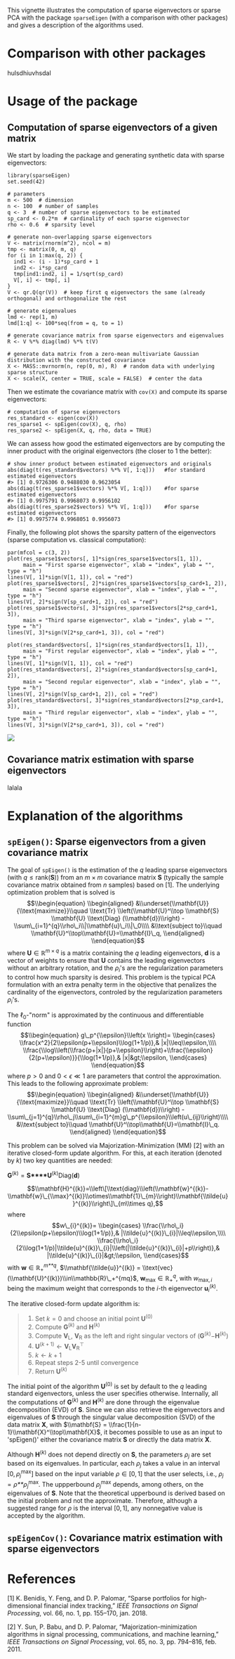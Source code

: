 This vignette illustrates the computation of sparse eigenvectors or
sparse PCA with the package `sparseEigen` (with a comparison with other
packages) and gives a description of the algorithms used.

Comparison with other packages
==============================

hulsdhiuvhsdal

Usage of the package
====================

Computation of sparse eigenvectors of a given matrix
----------------------------------------------------

We start by loading the package and generating synthetic data with
sparse eigenvectors:

    library(sparseEigen)
    set.seed(42)

    # parameters 
    m <- 500  # dimension
    n <- 100  # number of samples
    q <- 3  # number of sparse eigenvectors to be estimated
    sp_card <- 0.2*m  # cardinality of each sparse eigenvector
    rho <- 0.6  # sparsity level

    # generate non-overlapping sparse eigenvectors
    V <- matrix(rnorm(m^2), ncol = m)
    tmp <- matrix(0, m, q)
    for (i in 1:max(q, 2)) {
      ind1 <- (i - 1)*sp_card + 1
      ind2 <- i*sp_card
      tmp[ind1:ind2, i] = 1/sqrt(sp_card)
      V[, i] <- tmp[, i]
    }
    V <- qr.Q(qr(V))  # keep first q eigenvectors the same (already orthogonal) and orthogonalize the rest

    # generate eigenvalues
    lmd <- rep(1, m)
    lmd[1:q] <- 100*seq(from = q, to = 1)

    # generate covariance matrix from sparse eigenvectors and eigenvalues
    R <- V %*% diag(lmd) %*% t(V)

    # generate data matrix from a zero-mean multivariate Gaussian distribution with the constructed covariance
    X <- MASS::mvrnorm(n, rep(0, m), R)  # random data with underlying sparse structure
    X <- scale(X, center = TRUE, scale = FALSE)  # center the data

Then we estimate the covariance matrix with `cov(X)` and compute its
sparse eigenvectors:

    # computation of sparse eigenvectors
    res_standard <- eigen(cov(X))
    res_sparse1 <- spEigen(cov(X), q, rho)
    res_sparse2 <- spEigen(X, q, rho, data = TRUE)

We can assess how good the estimated eigenvectors are by computing the
inner product with the original eigenvectors (the closer to 1 the
better):

    # show inner product between estimated eigenvectors and originals
    abs(diag(t(res_standard$vectors) %*% V[, 1:q]))   #for standard estimated eigenvectors
    #> [1] 0.9726306 0.9488030 0.9623054
    abs(diag(t(res_sparse1$vectors) %*% V[, 1:q]))    #for sparse estimated eigenvectors
    #> [1] 0.9975791 0.9968073 0.9956102
    abs(diag(t(res_sparse2$vectors) %*% V[, 1:q]))    #for sparse estimated eigenvectors
    #> [1] 0.9975774 0.9968051 0.9956073

Finally, the following plot shows the sparsity pattern of the
eigenvectors (sparse computation vs. classical computation):

    par(mfcol = c(3, 2))
    plot(res_sparse1$vectors[, 1]*sign(res_sparse1$vectors[1, 1]), 
         main = "First sparse eigenvector", xlab = "index", ylab = "", type = "h")
    lines(V[, 1]*sign(V[1, 1]), col = "red")
    plot(res_sparse1$vectors[, 2]*sign(res_sparse1$vectors[sp_card+1, 2]), 
         main = "Second sparse eigenvector", xlab = "index", ylab = "", type = "h")
    lines(V[, 2]*sign(V[sp_card+1, 2]), col = "red")
    plot(res_sparse1$vectors[, 3]*sign(res_sparse1$vectors[2*sp_card+1, 3]), 
         main = "Third sparse eigenvector", xlab = "index", ylab = "", type = "h")
    lines(V[, 3]*sign(V[2*sp_card+1, 3]), col = "red")

    plot(res_standard$vectors[, 1]*sign(res_standard$vectors[1, 1]), 
         main = "First regular eigenvector", xlab = "index", ylab = "", type = "h")
    lines(V[, 1]*sign(V[1, 1]), col = "red")
    plot(res_standard$vectors[, 2]*sign(res_standard$vectors[sp_card+1, 2]), 
         main = "Second regular eigenvector", xlab = "index", ylab = "", type = "h")
    lines(V[, 2]*sign(V[sp_card+1, 2]), col = "red")
    plot(res_standard$vectors[, 3]*sign(res_standard$vectors[2*sp_card+1, 3]), 
         main = "Third regular eigenvector", xlab = "index", ylab = "", type = "h")
    lines(V[, 3]*sign(V[2*sp_card+1, 3]), col = "red")

![](sparse_eigenvectors_files/figure-markdown_strict/unnamed-chunk-5-1.png)

Covariance matrix estimation with sparse eigenvectors
-----------------------------------------------------

lalala

Explanation of the algorithms
=============================

`spEigen()`: Sparse eigenvectors from a given covariance matrix
---------------------------------------------------------------

The goal of `spEigen()` is the estimation of the *q* leading sparse
eigenvectors (with *q* ≤ rank(**S**)) from an *m* × *m* covariance
matrix **S** (typically the sample covariance matrix obtained from *n*
samples) based on \[1\]. The underlying optimization problem that is
solved is
$$\\begin{equation}
    \\begin{aligned}
      &\\underset{\\mathbf{U}}{\\text{maximize}}\\quad \\text{Tr} \\left(\\mathbf{U}^\\top \\mathbf{S} \\mathbf{U} \\text{Diag}   (\\mathbf{d})\\right) - \\sum\_{i=1}^{q}\\rho\_i\\|\\mathbf{u}\_i\\|\_0\\\\
    &\\text{subject to}\\quad \\mathbf{U}^\\top\\mathbf{U}=\\mathbf{I}\_q,
  \\end{aligned}
    \\end{equation}$$
 where **U** ∈ ℝ<sup>*m* × *q*</sup> is a matrix containing the *q*
leading eigenvectors, **d** is a vector of weights to ensure that **U**
contains the leading eigenvectors without an arbitrary rotation, and the
*ρ*<sub>*i*</sub>'s are the regularization parameters to control how
much sparsity is desired. This problem is the typical PCA formulation
with an extra penalty term in the objective that penalizes the
cardinality of the eigenvectors, controled by the regularization
parameters *ρ*<sub>*i*</sub>'s.

The ℓ<sub>0</sub>-"norm" is approximated by the continuous and
differentiable function
$$\\begin{equation}
        g\_p^{\\epsilon}\\left(x \\right)= \\begin{cases}
        \\frac{x^2}{2\\epsilon(p+\\epsilon)\\log(1+1/p)},& |x|\\leq\\epsilon,\\\\
        \\frac{\\log\\left(\\frac{p+|x|}{p+\\epsilon}\\right)+\\frac{\\epsilon}{2(p+\\epsilon)}}{\\log(1+1/p)},& |x|&gt;\\epsilon,
        \\end{cases}
        \\end{equation}$$
 where *p* &gt; 0 and 0 &lt; *ϵ* ≪ 1 are parameters that control the
approximation. This leads to the following approximate problem:
$$\\begin{equation}
    \\begin{aligned}
      &\\underset{\\mathbf{U}}{\\text{maximize}}\\quad \\text{Tr} \\left(\\mathbf{U}^\\top \\mathbf{S} \\mathbf{U} \\text{Diag}   (\\mathbf{d})\\right) - \\sum\_{j=1}^{q}\\rho\_j\\sum\_{i=1}^{m}g\_p^{\\epsilon}\\left(u\_{ij}\\right)\\\\
    &\\text{subject to}\\quad \\mathbf{U}^\\top\\mathbf{U}=\\mathbf{I}\_q.
  \\end{aligned}
    \\end{equation}$$

This problem can be solved via Majorization-Minimization (MM) \[2\] with
an iterative closed-form update algorithm. For this, at each iteration
(denoted by *k*) two key quantities are needed:

**G**<sup>(*k*)</sup> = **S****U**<sup>(*k*)</sup>Diag(**d**)
  
$$\\mathbf{H}^{(k)}=\\left\[\\text{diag}\\left(\\mathbf{w}^{(k)}-\\mathbf{w}\_{\\max}^{(k)}\\otimes\\mathbf{1}\_{m}\\right)\\mathbf{\\tilde{u}}^{(k)}\\right\]\_{m\\times q},$$
 where
$$w\_{i}^{(k)}= \\begin{cases}
        \\frac{\\rho\_i}{2\\epsilon(p+\\epsilon)\\log(1+1/p)},& |\\tilde{u}^{(k)}\_{i}|\\leq\\epsilon,\\\\
        \\frac{\\rho\_i}{2\\log(1+1/p)|\\tilde{u}^{(k)}\_{i}|\\left(|\\tilde{u}^{(k)}\_{i}|+p\\right)},&                |\\tilde{u}^{(k)}\_{i}|&gt;\\epsilon,
        \\end{cases}$$
 with **w** ∈ ℝ<sub>+</sub><sup>*m**q*</sup>,
$\\mathbf{\\tilde{u}}^{(k)} = \\text{vec}(\\mathbf{U}^{(k)})\\in\\mathbb{R}\_+^{mq}$,
**w**<sub>max</sub> ∈ ℝ<sub>+</sub><sup>*q*</sup>, with
*w*<sub>max, *i*</sub> being the maximum weight that corresponds to the
*i*-th eigenvector **u**<sub>*i*</sub><sup>(*k*)</sup>.

The iterative closed-form update algorithm is:

> 1.  Set *k* = 0 and choose an initial point **U**<sup>(0)</sup>  
> 2.  Compute **G**<sup>(*k*)</sup> and **H**<sup>(*k*)</sup>  
> 3.  Compute **V**<sub>L</sub>, **V**<sub>R</sub> as the left and right
>     singular vectors of
>     (**G**<sup>(*k*)</sup>−**H**<sup>(*k*)</sup>)  
> 4.  **U**<sup>(*k* + 1)</sup> ← **V**<sub>L</sub>**V**<sub>R</sub><sup>⊤</sup>  
> 5.  *k* ← *k* + 1  
> 6.  Repeat steps 2-5 until convergence  
> 7.  Return **U**<sup>(*k*)</sup>

The initial point of the algorithm **U**<sup>(0)</sup> is set by default
to the *q* leading standard eigenvectors, unless the user specifies
otherwise. Internally, all the computations of **G**<sup>(*k*)</sup> and
**H**<sup>(*k*)</sup> are done through the eigenvalue decomposition
(EVD) of **S**. Since we can also retrieve the eigenvectors and
eigenvalues of **S** through the singular value decomposition (SVD) of
the data matrix **X**, with
$\\mathbf{S} = \\frac{1}{n-1}\\mathbf{X}^\\top\\mathbf{X}$, it becomes
possible to use as an input to 'spEigen()' either the covariance matrix
**S** or directly the data matrix **X**.

Although **H**<sup>(*k*)</sup> does not depend directly on **S**, the
parameters *ρ*<sub>*j*</sub> are set based on its eigenvalues. In
particular, each *ρ*<sub>*j*</sub> takes a value in an interval
\[0, *ρ*<sub>*j*</sub><sup>max</sup>\] based on the input variable
*ρ* ∈ \[0, 1\] that the user selects, i.e.,
*ρ*<sub>*j*</sub> = *ρ**ρ*<sub>*j*</sub><sup>max</sup>. The uppperbound
*ρ*<sub>*j*</sub><sup>max</sup> depends, among others, on the
eigenvalues of **S**. Note that the theoretical upperbound is derived
based on the initial problem and not the approximate. Therefore,
although a suggested range for *ρ* is the interval \[0, 1\], any
nonnegative value is accepted by the algorithm.

`spEigenCov()`: Covariance matrix estimation with sparse eigenvectors
---------------------------------------------------------------------

References
==========

\[1\] K. Benidis, Y. Feng, and D. P. Palomar, “Sparse portfolios for
high-dimensional financial index tracking,” *IEEE Transactions on Signal
Processing*, vol. 66, no. 1, pp. 155–170, jan. 2018.

\[2\] Y. Sun, P. Babu, and D. P. Palomar, “Majorization-minimization
algorithms in signal processing, communications, and machine learning,”
*IEEE Transactions on Signal Processing*, vol. 65, no. 3, pp. 794–816,
feb. 2011.
